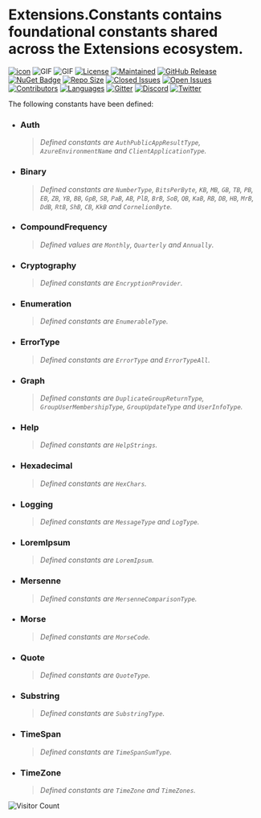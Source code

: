 ﻿# Extensions.Constants contains foundational constants shared across the Extensions ecosystem.
[![icon](https://raw.githubusercontent.com/cjvandyk/Extensions/master/Images/Extensions-64x64.png)](https://github.com/cjvandyk/Extensions)
![GIF](https://raw.githubusercontent.com/cjvandyk/Extensions/master/Images/Extensions.gif)
![GIF](https://raw.githubusercontent.com/cjvandyk/Extensions/master/Images/Easy%20Date%20convertion%20GIF.gif)
[![License](https://img.shields.io/github/license/cjvandyk/Extensions)](https://github.com/cjvandyk/Extensions/blob/main/LICENSE) [![Maintained](https://img.shields.io/maintenance/yes/2023)](https://github.com/cjvandyk/extensions/releases) [![GitHub Release](https://img.shields.io/github/release/cjvandyk/extensions.svg)](https://GitHub.com/cjvandyk/extensions/releases/) [![NuGet Badge](https://buildstats.info/nuget/Extensions.CS)](https://www.nuget.org/packages/Extensions.cs) [![Repo Size](https://img.shields.io/github/repo-size/cjvandyk/extensions)](https://github.com/cjvandyk/Extensions) [![Closed Issues](https://img.shields.io/github/issues-closed/cjvandyk/extensions.svg)](https://GitHub.com/cjvandyk/extensions/issues?q=is%3Aissue+is%3Aclosed) [![Open Issues](https://img.shields.io/github/issues/cjvandyk/extensions.svg)](https://github.com/cjvandyk/extensions/issues) [![Contributors](https://img.shields.io/github/contributors/cjvandyk/extensions.svg)](https://GitHub.com/cjvandyk/extensions/graphs/contributors/) [![Languages](https://img.shields.io/github/languages/count/cjvandyk/extensions.svg)](https://github.com/cjvandyk/Extensions/search?l=c%23) [![Gitter](https://badges.gitter.im/Join%20Chat.svg)](https://gitter.im/ExtensionsCS/Extensions?utm_source=badge&utm_medium=badge&utm_campaign=pr-badge&utm_content=badge) [![Discord](https://raw.githubusercontent.com/cjvandyk/Extensions/master/Images/Discord.png?raw=true)](https://discord.com/channels/799027565465305088/799027565993394219) [![Twitter](https://img.shields.io/twitter/follow/cjvandyk?style=social)](https://twitter.com/intent/follow?screen_name=cjvandyk)

The following constants have been defined:

- ### **Auth**
    > _Defined constants are `AuthPublicAppResultType`, `AzureEnvironmentName` and `ClientApplicationType`._

- ### **Binary**
    > _Defined constants are `NumberType`, `BitsPerByte`, `KB`, `MB`, `GB`, `TB`, `PB`, `EB`, `ZB`, `YB`, `BB`, `GpB`, `SB`, `PaB`, `AB`, `PlB`, `BrB`, `SoB`, `QB`, `KaB`, `RB`, `DB`, `HB`, `MrB`, `DdB`, `RtB`, `ShB`, `CB`, `KkB` and `CornelionByte`._

- ### **CompoundFrequency**
    > _Defined values are `Monthly`, `Quarterly` and `Annually`._

- ### **Cryptography**
    > _Defined constants are `EncryptionProvider`._

- ### **Enumeration**
    > _Defined constants are `EnumerableType`._

- ### **ErrorType**
    > _Defined constants are `ErrorType` and `ErrorTypeAll`._

- ### **Graph**
    > _Defined constants are `DuplicateGroupReturnType`, `GroupUserMembershipType`, `GroupUpdateType` and `UserInfoType`._

- ### **Help**
    > _Defined constants are `HelpStrings`._

- ### **Hexadecimal**
    > _Defined constants are `HexChars`._

- ### **Logging**
    > _Defined constants are `MessageType` and `LogType`._

- ### **LoremIpsum**
    > _Defined constants are `LoremIpsum`._

- ### **Mersenne**
    > _Defined constants are `MersenneComparisonType`._

- ### **Morse**
    > _Defined constants are `MorseCode`._

- ### **Quote**
    > _Defined constants are `QuoteType`._

- ### **Substring**
    > _Defined constants are `SubstringType`._

- ### **TimeSpan**
    > _Defined constants are `TimeSpanSumType`._

- ### **TimeZone**
    > _Defined constants are `TimeZone` and `TimeZones`._

![Visitor Count](https://profile-counter.glitch.me/{cjvandyk}/count.svg)
